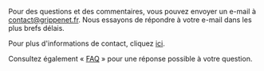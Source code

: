 
Pour des questions et des commentaires, vous pouvez envoyer un e-mail à [contact@grippenet.fr](mailto:contact@grippenet.fr). Nous essayons de répondre à votre e-mail dans les plus brefs délais.

Pour plus d'informations de contact, cliquez [ici](https://www.grippenet.fr/contact/).


Consultez également « [FAQ](https://www.grippenet.fr/faq/) » pour une réponse possible à votre question.

